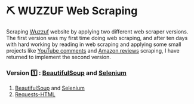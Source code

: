 # :pick: WUZZUF Web Scraping 
Scraping [Wuzzuf](https://wuzzuf.net/jobs/egypt) website by applying two different web scraper versions. The first version was my first time doing web scraping, and after ten days with hard working by reading in web scraping and applying some small projects like [YouTube comments](https://github.com/MoamenAlaa0/YouTube_Comments_WebScraping) and [Amazon reviews](https://github.com/MoamenAlaa0/Amazon_WebScraping) scraping, 
I have returned to implement the second version.

### Version :one: : [BeautifulSoup](https://www.crummy.com/software/BeautifulSoup/bs4/doc/) and [Selenium](https://selenium-python.readthedocs.io/getting-started.html)
1. [BeautifulSoup](https://www.crummy.com/software/BeautifulSoup/bs4/doc/) and [Selenium](https://selenium-python.readthedocs.io/getting-started.html)
2. [Requests-HTML](https://requests.readthedocs.io/projects/requests-html/en/latest/)


